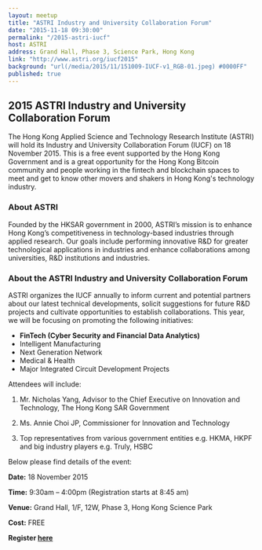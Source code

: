 ```yaml
---
layout: meetup
title: "ASTRI Industry and University Collaboration Forum"
date: "2015-11-18 09:30:00"
permalink: "/2015-astri-iucf"
host: ASTRI
address: Grand Hall, Phase 3, Science Park, Hong Kong
link: "http://www.astri.org/iucf2015"
background: "url(/media/2015/11/151009-IUCF-v1_RGB-01.jpeg) #0000FF"
published: true
---
```


## 2015 ASTRI Industry and University Collaboration Forum

The Hong Kong Applied Science and Technology Research Institute (ASTRI) will hold its Industry and University Collaboration Forum (IUCF) on 18 November 2015. This is a free  event supported by the Hong Kong Government and is a great opportunity for the Hong Kong Bitcoin community and people working in the fintech and blockchain spaces to meet and get to know other movers and shakers in Hong Kong's technology industry.

### About ASTRI

Founded by the HKSAR government in 2000, ASTRI’s mission is to enhance Hong Kong’s competitiveness in technology-based industries through applied research. Our goals include performing innovative R&D for greater technological applications in industries and enhance collaborations among universities, R&D institutions and industries.

### About the ASTRI Industry and University Collaboration Forum

ASTRI organizes the IUCF annually to inform current and potential partners about our latest technical developments, solicit suggestions for future R&D projects and cultivate opportunities to establish collaborations. This year, we will be focusing on promoting the following initiatives:



* **FinTech (Cyber Security and Financial Data Analytics)**
* Intelligent Manufacturing
* Next Generation Network
* Medical & Health
* Major Integrated Circuit Development Projects


Attendees will include:


1.    Mr. Nicholas Yang, Advisor to the Chief Executive on Innovation and Technology, The Hong Kong SAR Government

2.    Ms. Annie Choi JP, Commissioner for Innovation and Technology

3.    Top representatives from various government entities e.g. HKMA, HKPF and big industry players  e.g. Truly, HSBC



Below please find details of the event:


**Date:** 18 November 2015

**Time:** 9:30am – 4:00pm (Registration starts at 8:45 am)

**Venue:** Grand Hall, 1/F, 12W, Phase 3, Hong Kong Science Park

**Cost:** FREE

**Register [here](http://www.astri.org/iucf2015)**
